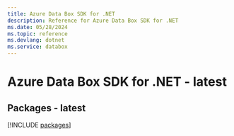 ```yaml
---
title: Azure Data Box SDK for .NET
description: Reference for Azure Data Box SDK for .NET
ms.date: 05/28/2024
ms.topic: reference
ms.devlang: dotnet
ms.service: databox
---
```

# Azure Data Box SDK for .NET - latest
## Packages - latest
[!INCLUDE [packages](data-box-index.md)]